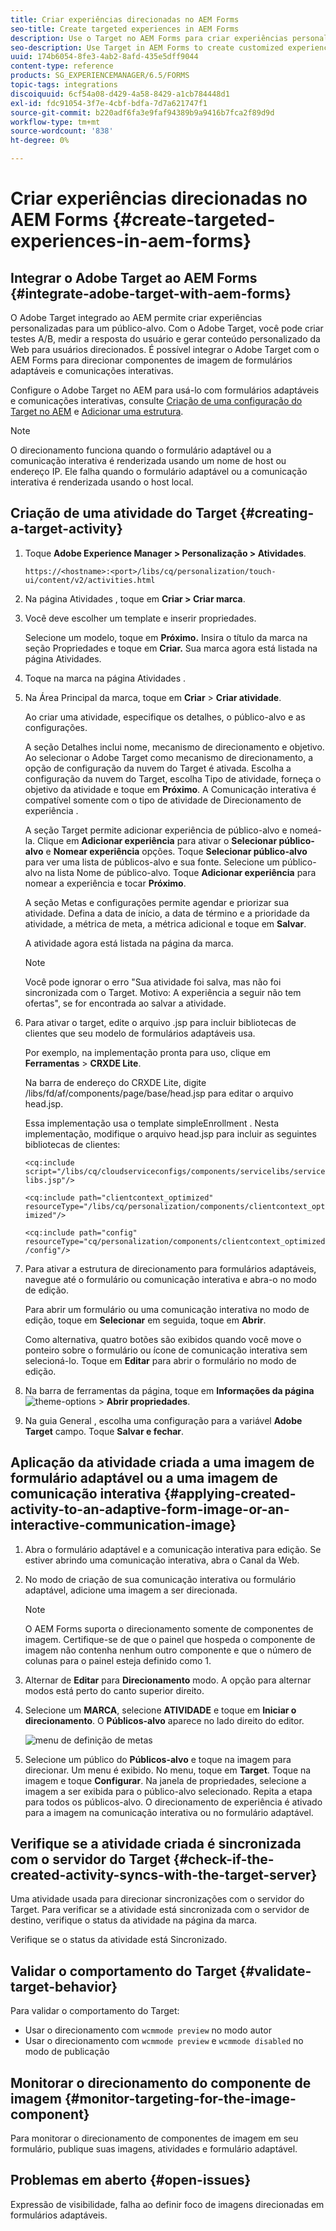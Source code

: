 ```yaml
---
title: Criar experiências direcionadas no AEM Forms
seo-title: Create targeted experiences in AEM Forms
description: Use o Target no AEM Forms para criar experiências personalizadas para clientes direcionados.
seo-description: Use Target in AEM Forms to create customized experiences for targeted customers.
uuid: 174b6054-8fe3-4ab2-8afd-435e5dff9044
content-type: reference
products: SG_EXPERIENCEMANAGER/6.5/FORMS
topic-tags: integrations
discoiquuid: 6cf54a08-d429-4a58-8429-a1cb784448d1
exl-id: fdc91054-3f7e-4cbf-bdfa-7d7a621747f1
source-git-commit: b220adf6fa3e9faf94389b9a9416b7fca2f89d9d
workflow-type: tm+mt
source-wordcount: '838'
ht-degree: 0%

---
```


# Criar experiências direcionadas no AEM Forms {#create-targeted-experiences-in-aem-forms}

## Integrar o Adobe Target ao AEM Forms {#integrate-adobe-target-with-aem-forms}

O Adobe Target integrado ao AEM permite criar experiências personalizadas para um público-alvo. Com o Adobe Target, você pode criar testes A/B, medir a resposta do usuário e gerar conteúdo personalizado da Web para usuários direcionados. É possível integrar o Adobe Target com o AEM Forms para direcionar componentes de imagem de formulários adaptáveis e comunicações interativas.

Configure o Adobe Target no AEM para usá-lo com formulários adaptáveis e comunicações interativas, consulte [Criação de uma configuração do Target no AEM](/help/sites-administering/target.md) e [Adicionar uma estrutura](/help/sites-administering/target.md).

>[!NOTE]
>
>O direcionamento funciona quando o formulário adaptável ou a comunicação interativa é renderizada usando um nome de host ou endereço IP. Ele falha quando o formulário adaptável ou a comunicação interativa é renderizada usando o host local.

## Criação de uma atividade do Target {#creating-a-target-activity}

1. Toque **Adobe Experience Manager > Personalização > Atividades**.

   `https://<hostname>:<port>/libs/cq/personalization/touch-ui/content/v2/activities.html`

1. Na página Atividades , toque em **Criar > Criar marca**.
1. Você deve escolher um template e inserir propriedades.

   Selecione um modelo, toque em **Próximo.** Insira o título da marca na seção Propriedades e toque em **Criar.**
Sua marca agora está listada na página Atividades.

1. Toque na marca na página Atividades .
1. Na Área Principal da marca, toque em **Criar** > **Criar atividade**.

   Ao criar uma atividade, especifique os detalhes, o público-alvo e as configurações.

   A seção Detalhes inclui nome, mecanismo de direcionamento e objetivo. Ao selecionar o Adobe Target como mecanismo de direcionamento, a opção de configuração da nuvem do Target é ativada. Escolha a configuração da nuvem do Target, escolha Tipo de atividade, forneça o objetivo da atividade e toque em **Próximo**. A Comunicação interativa é compatível somente com o tipo de atividade de Direcionamento de experiência .

   A seção Target permite adicionar experiência de público-alvo e nomeá-la. Clique em **Adicionar experiência** para ativar o **Selecionar público-alvo** e **Nomear experiência** opções. Toque **Selecionar público-alvo** para ver uma lista de públicos-alvo e sua fonte. Selecione um público-alvo na lista Nome de público-alvo. Toque **Adicionar experiência** para nomear a experiência e tocar **Próximo**.

   A seção Metas e configurações permite agendar e priorizar sua atividade. Defina a data de início, a data de término e a prioridade da atividade, a métrica de meta, a métrica adicional e toque em **Salvar**.

   A atividade agora está listada na página da marca.

   >[!NOTE]
   >
   >Você pode ignorar o erro &quot;Sua atividade foi salva, mas não foi sincronizada com o Target. Motivo: A experiência a seguir não tem ofertas&quot;, se for encontrada ao salvar a atividade.

1. Para ativar o target, edite o arquivo .jsp para incluir bibliotecas de clientes que seu modelo de formulários adaptáveis usa.

   Por exemplo, na implementação pronta para uso, clique em **Ferramentas** >  **CRXDE Lite**.

   Na barra de endereço do CRXDE Lite, digite /libs/fd/af/components/page/base/head.jsp para editar o arquivo head.jsp.

   Essa implementação usa o template simpleEnrollment . Nesta implementação, modifique o arquivo head.jsp para incluir as seguintes bibliotecas de clientes:

   `<cq:include script="/libs/cq/cloudserviceconfigs/components/servicelibs/servicelibs.jsp"/>`

   `<cq:include path="clientcontext_optimized" resourceType="/libs/cq/personalization/components/clientcontext_optimized"/>`

   `<cq:include path="config" resourceType="cq/personalization/components/clientcontext_optimized/config"/>`

1. Para ativar a estrutura de direcionamento para formulários adaptáveis, navegue até o formulário ou comunicação interativa e abra-o no modo de edição.

   Para abrir um formulário ou uma comunicação interativa no modo de edição, toque em **Selecionar** em seguida, toque em **Abrir**.

   Como alternativa, quatro botões são exibidos quando você move o ponteiro sobre o formulário ou ícone de comunicação interativa sem selecioná-lo. Toque em **Editar** para abrir o formulário no modo de edição.

1. Na barra de ferramentas da página, toque em **Informações da página** ![theme-options](assets/theme-options.png) > **Abrir propriedades**.
1. Na guia General , escolha uma configuração para a variável **Adobe Target** campo. Toque **Salvar e fechar**.

## Aplicação da atividade criada a uma imagem de formulário adaptável ou a uma imagem de comunicação interativa {#applying-created-activity-to-an-adaptive-form-image-or-an-interactive-communication-image}

1. Abra o formulário adaptável e a comunicação interativa para edição. Se estiver abrindo uma comunicação interativa, abra o Canal da Web.

1. No modo de criação de sua comunicação interativa ou formulário adaptável, adicione uma imagem a ser direcionada.

   >[!NOTE]
   >
   >O AEM Forms suporta o direcionamento somente de componentes de imagem. Certifique-se de que o painel que hospeda o componente de imagem não contenha nenhum outro componente e que o número de colunas para o painel esteja definido como 1.

1. Alternar de **Editar** para **Direcionamento** modo. A opção para alternar modos está perto do canto superior direito.
1. Selecione um **MARCA**, selecione **ATIVIDADE** e toque em **Iniciar o direcionamento**. O **Públicos-alvo** aparece no lado direito do editor.

   ![menu de definição de metas](assets/targeting-menu.png)

1. Selecione um público do **Públicos-alvo** e toque na imagem para direcionar. Um menu é exibido. No menu, toque em **Target**. Toque na imagem e toque **Configurar**. Na janela de propriedades, selecione a imagem a ser exibida para o público-alvo selecionado. Repita a etapa para todos os públicos-alvo. O direcionamento de experiência é ativado para a imagem na comunicação interativa ou no formulário adaptável.

## Verifique se a atividade criada é sincronizada com o servidor do Target {#check-if-the-created-activity-syncs-with-the-target-server}

Uma atividade usada para direcionar sincronizações com o servidor do Target. Para verificar se a atividade está sincronizada com o servidor de destino, verifique o status da atividade na página da marca.

Verifique se o status da atividade está Sincronizado.

## Validar o comportamento do Target {#validate-target-behavior}

Para validar o comportamento do Target:

* Usar o direcionamento com `wcmmode preview` no modo autor
* Usar o direcionamento com `wcmmode preview` e `wcmmode disabled` no modo de publicação

## Monitorar o direcionamento do componente de imagem {#monitor-targeting-for-the-image-component}

Para monitorar o direcionamento de componentes de imagem em seu formulário, publique suas imagens, atividades e formulário adaptável.

## Problemas em aberto {#open-issues}

Expressão de visibilidade, falha ao definir foco de imagens direcionadas em formulários adaptáveis.

